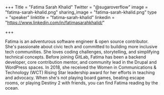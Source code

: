 +++
Title = "Fatima Sarah Khalid"
Twitter = "@sugaroverflow"
image = "fatima-sarah-khalid.png"
sharing_image = "fatima-sarah-khalid.png"
type = "speaker"
linktitle = "fatima-sarah-khalid"
linkedin = "https://www.linkedin.com/in/fatimasarahkhalid/"

+++

Fatima is an adventurous software engineer & open source contributor. She's passionate about civic tech and committed to building more inclusive tech communities. She loves coding challenges, storytelling, and simplifying technical concepts. Before joining GitLab, Fatima has been a backend developer, core contribution mentor, and community lead in the Drupal and WordPress spaces. In 2018, she received the Women in Communications & Technology (WCT) Rising Star leadership award for her efforts in teaching and advocacy. When she's not playing board games, beating escape rooms, or playing Destiny 2 with friends, you can find Fatima reading by the ocean.
